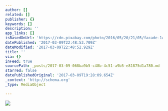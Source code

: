 ```yaml
---
author: []
related: []
publisher: {}
keywords: []
description: ''
app_links: []
isBasedOnUrl: 'https://cdn.pixabay.com/photo/2016/05/20/21/05/facade-1405964__340.jpg'
datePublished: '2017-03-09T22:48:53.709Z'
dateModified: '2017-03-09T22:48:52.929Z'
title: ''
via: {}
inFeed: true
sourcePath: _posts/2017-03-09-068ba9b5-c48b-4c51-a9b5-e81875d1a780.md
starred: false
datePublishedOriginal: '2017-03-09T19:28:09.654Z'
_context: 'http://schema.org'
_type: MediaObject

---
```

![](https://imgflo.herokuapp.com/graph/2b2431f8e7ba7b0/bcb3629bc000cb7d32a119bd10037e25/noop.jpg?input=https%3A%2F%2Fcdn.pixabay.com%2Fphoto%2F2016%2F05%2F20%2F21%2F05%2Ffacade-1405964__340.jpg)